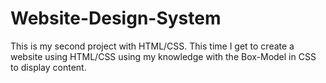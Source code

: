 # Website-Design-System

This is my second project with HTML/CSS. This time I get to create a website using HTML/CSS using my knowledge with the Box-Model in CSS to display content.
